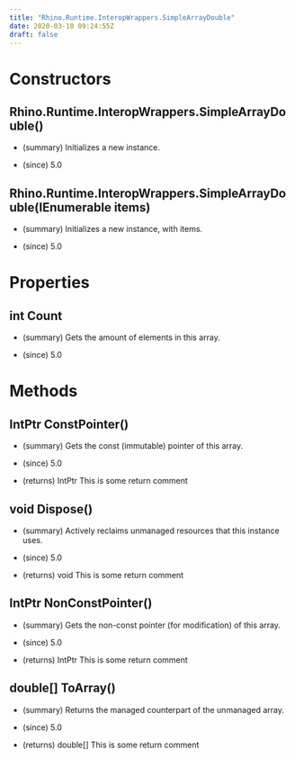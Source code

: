 ```yaml
---
title: "Rhino.Runtime.InteropWrappers.SimpleArrayDouble"
date: 2020-03-10 09:24:55Z
draft: false
---
```


# Constructors
## Rhino.Runtime.InteropWrappers.SimpleArrayDouble()
- (summary) 
     Initializes a new  instance.
     
- (since) 5.0
## Rhino.Runtime.InteropWrappers.SimpleArrayDouble(IEnumerable<double> items)
- (summary) 
     Initializes a new  instance, with items.
     
- (since) 5.0
# Properties
## int Count
- (summary) 
     Gets the amount of elements in this array.
     
- (since) 5.0
# Methods
## IntPtr ConstPointer()
- (summary) 
     Gets the const (immutable) pointer of this array.
     
- (since) 5.0
- (returns) IntPtr This is some return comment
## void Dispose()
- (summary) 
     Actively reclaims unmanaged resources that this instance uses.
     
- (since) 5.0
- (returns) void This is some return comment
## IntPtr NonConstPointer()
- (summary) 
     Gets the non-const pointer (for modification) of this array.
     
- (since) 5.0
- (returns) IntPtr This is some return comment
## double[] ToArray()
- (summary) 
     Returns the managed counterpart of the unmanaged array.
     
- (since) 5.0
- (returns) double[] This is some return comment
